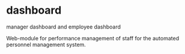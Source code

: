 # dashboard
manager dashboard and employee dashboard

Web-module for performance management of staff for the automated personnel management system.
